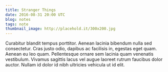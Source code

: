 ```yaml
---
title: Stranger Things
date: 2016-08-31 20:00 UTC
blog: notes
tags: note
thumbnail_image: http://placehold.it/300x200.jpg
---
```

Curabitur blandit tempus porttitor. Aenean lacinia bibendum nulla sed consectetur. Cras justo odio, dapibus ac facilisis in, egestas eget quam. Aenean eu leo quam. Pellentesque ornare sem lacinia quam venenatis vestibulum. Vivamus sagittis lacus vel augue laoreet rutrum faucibus dolor auctor. Nullam id dolor id nibh ultricies vehicula ut id elit.